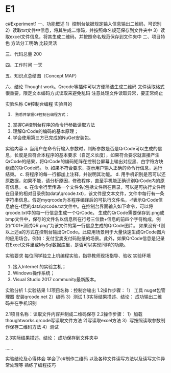 # E1
c#Experiment1
一、功能概述
1）控制台依据规定输入信息输出二维码，可识别
2）读取txt文件中信息，将其生成二维码，并按照命名规范保存到文件夹中
3）读取excel文件信息，将其生成二维码，并按照命名规范保存到文件夹中
二、项目特色
   	  方法分工明确 比较灵活

三、代码总量
     200  


四、工作时间
      一天

五、知识点总结图（Concept MAP）


六、结论
     Thought work。Qrcode等插件可以方便简洁生成二维码
     文件读取格式很重要，限定文本编码方式读取来避免乱码
      注意处理文件读取异常，要正常终止



实验名称
C#控制台编程
实验目的
1)		熟悉并掌握C#控制台编程方式；
2)	掌握C#控制台程序的命令行参数读取方法
3)	理解QrCode的编码的基本原理；
4)	学会使用第三方已完成的NuGet安装包。

实验内容
a. 当用户在命令行输入参数时，判断参数是否是QrCode可以生成的信息，长度是否符合本程序的基本要求（自定义长度），如果符合要求就直接产生QrCode的结果，将QrCode的编码矩阵在控制台屏幕上输出对应黑、白字符方块组成的QrCode码。
b. 如果不符合要求，提示用户输入正确的命令行信息，运行结束。
c. 将程序的每一行都加上注释，并说明其功能。
d. 用手机识别是否可以还原数据，如果不能，请分析原因，修改程序，直至手机能正确识别QrCode内的原有信息。
 e. 在命令行里传递一个文件名(包括文件所在目录，可以是可执行文件所在目录的相对目录例如data\qrcode.txt)，该文件是文本文件，文件中每行有一条字符串信息。假定myqrcode为本程序编译后的可执行文件名，-f表示QrCode信息放在-f后的data\qrcode.txt文件中。在控制台界面输入如下命令，可以将qrcode.txt中的每一行信息生成一个QrCode。
生成的QrCode需要保存到.png或bmp文件中，保存的文件名以信息所在行号三位数+信息的前四个字符构成，例如:”001+测试QR.png“为该文件的第一行信息生成的QrCode图片。
如果没有-f则以上述a的方式在控制台输出QrCode。此应用场景用于大量快速生成QrCode图片的应用场合。例如：支付宝卖支付码贴纸的场景。此外，如果QrCode信息是记录在Excel文件里或MySql数据库里，是否可以实现同样的功能。

实验要求
每位同学独立上机编程实验，指导教师现场指导、验收
实验环境
1)	接入Internet 的实验主机；
2)	Windows操作系统；
3)	Visual Studio 2017 community最新版本。

实验分析
1.实验结果
1.1项目名称：控制台输出 
1.2操作步骤：
1） 工具 nuget包管理器 安装qrcode.net
2）编码
3）测试
1.3实际结果描述、结论：
成功输出二维码并在手机识别


2.1项目名称：读取文件内容并制成二维码保存 
2.2操作步骤：
1）加载thoughtworks.qrcode写读取文件方法
2)写读取excel方法
3）写按照读取参数制作保存二维码方法
4）测试

2.3实际结果描述、结论：
成功保存到文件夹中


……

实验结论及心得体会
学会了c#制作二维码  以及各种文件读写方法以及读写文件异常处理等 熟练了编程技巧
